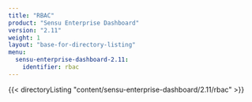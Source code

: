 ```yaml
---
title: "RBAC"
product: "Sensu Enterprise Dashboard"
version: "2.11"
weight: 1
layout: "base-for-directory-listing"
menu:
  sensu-enterprise-dashboard-2.11:
    identifier: rbac
---
```


{{< directoryListing "content/sensu-enterprise-dashboard/2.11/rbac" >}}
